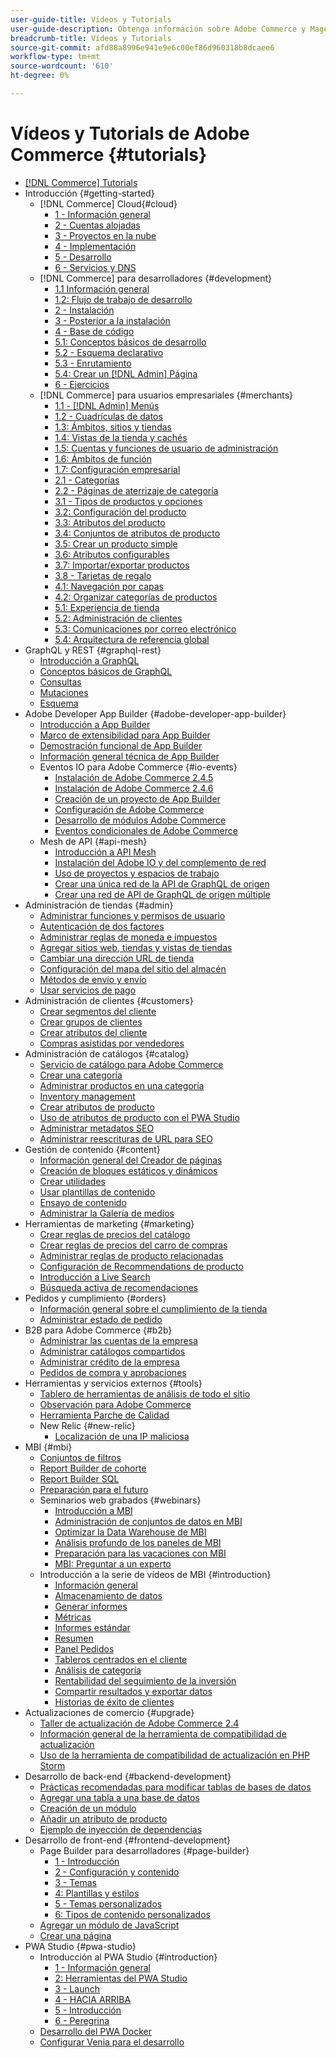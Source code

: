 ```yaml
---
user-guide-title: Vídeos y Tutorials
user-guide-description: Obtenga información sobre Adobe Commerce y Magento Open Source mediante vídeos y tutoriales.
breadcrumb-title: Vídeos y Tutorials
source-git-commit: afd88a8996e941e9e6c00ef86d960318b8dcaee6
workflow-type: tm+mt
source-wordcount: '610'
ht-degree: 0%

---
```



# Vídeos y Tutorials de Adobe Commerce {#tutorials}

+ [[!DNL Commerce] Tutorials](overview.md)
+ Introducción {#getting-started}
   + [!DNL Commerce] Cloud{#cloud}
      + [1 - Información general](../cloud/1-overview.md)
      + [2 - Cuentas alojadas](../cloud/2-accounts.md)
      + [3 - Proyectos en la nube](../cloud/3-projects.md)
      + [4 - Implementación](../cloud/4-deployment.md)
      + [5 - Desarrollo](../cloud/5-dev-config.md)
      + [6 - Servicios y DNS](../cloud/6-launch.md)
   + [!DNL Commerce] para desarrolladores {#development}
      + [1.1 Información general](../backend-development/backend-1-1-overview.md)
      + [1.2: Flujo de trabajo de desarrollo](../backend-development/backend-1-2-workflow.md)
      + [2 - Instalación](../backend-development/backend-2-install.md)
      + [3 - Posterior a la instalación](../backend-development/backend-3-post-install.md)
      + [4 - Base de código](../backend-development/backend-4-code-base.md)
      + [5.1: Conceptos básicos de desarrollo](../backend-development/backend-5-1-dev-basics.md)
      + [5.2 - Esquema declarativo](../backend-development/backend-5-2-declarative-schema.md)
      + [5.3 - Enrutamiento](../backend-development/backend-5-3-routing.md)
      + [5.4: Crear un [!DNL Admin] Página](../backend-development/backend-5-4-admin-page.md)
      + [6 - Ejercicios](../backend-development/backend-6-practice.md)
   + [!DNL Commerce] para usuarios empresariales {#merchants}
      + [1.1 - [!DNL Admin] Menús](../site-management/introduction/1-1-menus.md)
      + [1.2 - Cuadrículas de datos](../site-management/introduction/1-2-data-grids.md)
      + [1.3: Ámbitos, sitios y tiendas](../site-management/introduction/1-3-apps-scopes-sites-stores.md)
      + [1.4: Vistas de la tienda y cachés](../site-management/introduction/1-4-store-views-cache.md)
      + [1.5: Cuentas y funciones de usuario de administración](../site-management/introduction/1-5-users-roles.md)
      + [1.6: Ámbitos de función](../site-management/introduction/1-6-role-scopes.md)
      + [1.7: Configuración empresarial](../site-management/introduction/1-7-business-settings.md)
      + [2.1 - Categorías](../site-management/introduction/2-1-categories.md)
      + [2.2 - Páginas de aterrizaje de categoría](../site-management/introduction/2-2-category-landing-page.md)
      + [3.1 - Tipos de productos y opciones](../site-management/introduction/3-1-product-types-options.md)
      + [3.2: Configuración del producto](../site-management/introduction/3-2-product-settings.md)
      + [3.3: Atributos del producto](../site-management/introduction/3-3-product-attributes.md)
      + [3.4: Conjuntos de atributos de producto](../site-management/introduction/3-4-product-attribute-sets.md)
      + [3.5: Crear un producto simple](../site-management/introduction/3-5-create-simple-product.md)
      + [3.6: Atributos configurables](../site-management/introduction/3-6-configurable-attributes.md)
      + [3.7: Importar/exportar productos](../site-management/introduction/3-7-import-export-products.md)
      + [3.8 - Tarjetas de regalo](../site-management/introduction/3-8-gift-cards.md)
      + [4.1: Navegación por capas](../site-management/introduction/4-1-layered-navigation.md)
      + [4.2: Organizar categorías de productos](../site-management/introduction/4-2-arrange-product-categories.md)
      + [5.1: Experiencia de tienda](../site-management/introduction/5-1-storefront-experience.md)
      + [5.2: Administración de clientes](../site-management/introduction/5-2-customer-management.md)
      + [5.3: Comunicaciones por correo electrónico](../site-management/introduction/5-3-store-communications.md)
      + [5.4: Arquitectura de referencia global](https://experienceleague.adobe.com/docs/commerce-operations/implementation-playbook/architecture/global-reference.html)
+ GraphQL y REST {#graphql-rest}
   + [Introducción a GraphQL](../graphql-rest/getting-started-graphql.md)
   + [Conceptos básicos de GraphQL](../graphql-rest/intro-graphql.md)
   + [Consultas](../graphql-rest/graphql-queries.md)
   + [Mutaciones](../graphql-rest/graphql-mutations.md)
   + [Esquema](../graphql-rest/graphql-schema.md)
+ Adobe Developer App Builder {#adobe-developer-app-builder}
   + [Introducción a App Builder](../app-builder/introduction-to-app-builder.md)
   + [Marco de extensibilidad para App Builder](../app-builder/extensibility-framework-commerce-eventing.md)
   + [Demostración funcional de App Builder](../app-builder/app-builder-functional-demonstration.md)
   + [Información general técnica de App Builder](../app-builder/app-builder-technical-overview.md)
   + Eventos IO para Adobe Commerce {#io-events}
      + [Instalación de Adobe Commerce 2.4.5](../io-events/2-4-5-installation.md)
      + [Instalación de Adobe Commerce 2.4.6](../io-events/2-4-6-installation.md)
      + [Creación de un proyecto de App Builder](../io-events/create-app-builder-project.md)
      + [Configuración de Adobe Commerce](../io-events/configure-commerce.md)
      + [Desarrollo de módulos Adobe Commerce](../io-events/commerce-module-development.md)
      + [Eventos condicionales de Adobe Commerce](../io-events/conditional-events.md)
   + Mesh de API {#api-mesh}
      + [Introducción a API Mesh](../api-mesh/getting-started-api-mesh.md)
      + [Instalación del Adobe IO y del complemento de red](../api-mesh/installing-aio-mesh-plugin.md)
      + [Uso de proyectos y espacios de trabajo](../api-mesh/aio-projects-workspaces.md)
      + [Crear una única red de la API de GraphQL de origen](../api-mesh/graphql-single-source.md)
      + [Crear una red de API de GraphQL de origen múltiple](../api-mesh/graphql-multiple-source.md)
+ Administración de tiendas {#admin}
   + [Administrar funciones y permisos de usuario](../site-management/users-roles-permissions.md)
   + [Autenticación de dos factores](../site-management/two-factor-authentication.md)
   + [Administrar reglas de moneda e impuestos](../site-management/currency-tax-rules.md)
   + [Agregar sitios web, tiendas y vistas de tiendas](../site-management/add-websites-stores-views.md)
   + [Cambiar una dirección URL de tienda](../site-management/change-store-url.md)
   + [Configuración del mapa del sitio del almacén](../site-management/site-map-setup.md)
   + [Métodos de envío y envío](../site-management/shipping-delivery.md)
   + [Usar servicios de pago](../site-management/payment-services.md)
+ Administración de clientes {#customers}
   + [Crear segmentos del cliente](../site-management/customer-segments.md)
   + [Crear grupos de clientes](../site-management/customer-groups.md)
   + [Crear atributos del cliente](../site-management/customer-attributes.md)
   + [Compras asistidas por vendedores](../site-management/seller-assisted-shopping.md)
+ Administración de catálogos {#catalog}
   + [Servicio de catálogo para Adobe Commerce](../site-management/catalog-service.md)
   + [Crear una categoría](../site-management/category-create.md)
   + [Administrar productos en una categoría](../site-management/category-products.md)
   + [Inventory management](../site-management/inventory-management.md)
   + [Crear atributos de producto](../site-management/product-attributes-create.md)
   + [Uso de atributos de producto con el PWA Studio](../site-management/product-attributes-pwa.md)
   + [Administrar metadatos SEO](../site-management/seo-metadata.md)
   + [Administrar reescrituras de URL para SEO](../site-management/seo-url-rewrites.md)
+ Gestión de contenido {#content}
   + [Información general del Creador de páginas](../site-management/page-builder-overview.md)
   + [Creación de bloques estáticos y dinámicos](../site-management/static-dynamic-blocks.md)
   + [Crear utilidades](../site-management/widgets.md)
   + [Usar plantillas de contenido](../site-management/content-templates.md)
   + [Ensayo de contenido](../site-management/content-staging.md)
   + [Administrar la Galería de medios](../site-management/media-gallery.md)
+ Herramientas de marketing {#marketing}
   + [Crear reglas de precios del catálogo](../site-management/catalog-price-rules.md)
   + [Crear reglas de precios del carro de compras](../site-management/cart-price-rules.md)
   + [Administrar reglas de producto relacionadas](../site-management/related-product-rules.md)
   + [Configuración de Recommendations de producto](../site-management/product-recommendations.md)
   + [Introducción a Live Search](../site-management/live-search.md)
   + [Búsqueda activa de recomendaciones](../site-management/live-search-recommendations.md)
+ Pedidos y cumplimiento {#orders}
   + [Información general sobre el cumplimiento de la tienda](../site-management/store-fulfillment.md)
   + [Administrar estado de pedido](../site-management/order-status.md)
+ B2B para Adobe Commerce {#b2b}
   + [Administrar las cuentas de la empresa](../b2b/company-accounts.md)
   + [Administrar catálogos compartidos](../b2b/shared-catalogs.md)
   + [Administrar crédito de la empresa](../b2b/company-credit.md)
   + [Pedidos de compra y aprobaciones](../b2b/purchase-orders.md)
+ Herramientas y servicios externos {#tools}
   + [Tablero de herramientas de análisis de todo el sitio](../tools/site-wide-analysis-tool.md)
   + [Observación para Adobe Commerce](../tools/observation-tool.md)
   + [Herramienta Parche de Calidad](../tools/quality-patch-tool.md)
   + New Relic {#new-relic}
      + [Localización de una IP maliciosa](../new-relic/malicious-ip.md)
+ MBI {#mbi}
   + [Conjuntos de filtros](../business-intelligence/filter-sets.md)
   + [Report Builder de cohorte](../business-intelligence/cohort-report-builder.md)
   + [Report Builder SQL](../business-intelligence/sql-report-builder.md)
   + [Preparación para el futuro](../business-intelligence/prepare-for-future.md)
   + Seminarios web grabados {#webinars}
      + [Introducción a MBI](https://experienceleague.adobe.com/docs/commerce-events/events/mbi/2021/getting-started.html)
      + [Administración de conjuntos de datos en MBI](https://experienceleague.adobe.com/docs/commerce-events/events/mbi/2022/manage-data-sets.html)
      + [Optimizar la Data Warehouse de MBI](https://experienceleague.adobe.com/docs/commerce-events/events/mbi/2021/optimize-data-warehouse.html)
      + [Análisis profundo de los paneles de MBI](https://experienceleague.adobe.com/docs/commerce-events/events/mbi/2021/dashboards-deep-dive.html)
      + [Preparación para las vacaciones con MBI](https://experienceleague.adobe.com/docs/commerce-events/events/mbi/2021/holiday-readiness.html)
      + [MBI: Preguntar a un experto](https://experienceleague.adobe.com/docs/commerce-events/events/mbi/2021/ask-expert.html)
   + Introducción a la serie de vídeos de MBI {#introduction}
      + [Información general](../business-intelligence/1-overview.md)
      + [Almacenamiento de datos](../business-intelligence/2-data-warehousing.md)
      + [Generar informes](../business-intelligence/3-build-reports.md)
      + [Métricas](../business-intelligence/4-metrics.md)
      + [Informes estándar](../business-intelligence/5-standard-reports.md)
      + [Resumen](../business-intelligence/6-executive-summary-dashboard.md)
      + [Panel Pedidos](../business-intelligence/7-orders-dashboard.md)
      + [Tableros centrados en el cliente](../business-intelligence/8-customer-focused-dashboards.md)
      + [Análisis de categoría](../business-intelligence/9-category-analysis.md)
      + [Rentabilidad del seguimiento de la inversión](../business-intelligence/10-roi-tracking.md)
      + [Compartir resultados y exportar datos](../business-intelligence/11-share-results-export-data.md)
      + [Historias de éxito de clientes](../business-intelligence/12-customer-success.md)
+ Actualizaciones de comercio {#upgrade}
   + [Taller de actualización de Adobe Commerce 2.4](../upgrade/2.4-upgrade-workshop.md)
   + [Información general de la herramienta de compatibilidad de actualización](../upgrade/upgrade-compatibility-tool-overview.md)
   + [Uso de la herramienta de compatibilidad de actualización en PHP Storm](../upgrade/uct-phpstorm.md)
+ Desarrollo de back-end {#backend-development}
   + [Prácticas recomendadas para modificar tablas de bases de datos](https://experienceleague.adobe.com/docs/commerce-operations/implementation-playbook/best-practices/development/modifying-core-and-third-party-tables.html)
   + [Agregar una tabla a una base de datos](../backend-development/new-db-table.md)
   + [Creación de un módulo](../backend-development/create-module.md)
   + [Añadir un atributo de producto](../backend-development/add-product-attribute.md)
   + [Ejemplo de inyección de dependencias](../backend-development/dependency-injection.md)
+ Desarrollo de front-end {#frontend-development}
   + Page Builder para desarrolladores {#page-builder}
      + [1 - Introducción](../frontend-development/page-builder/1-intro-case-studies.md)
      + [2 - Configuración y contenido](../frontend-development/page-builder/2-config-create-content.md)
      + [3 - Temas](../frontend-development/page-builder/3-themes.md)
      + [4: Plantillas y estilos](../frontend-development/page-builder/4-admin-templates-apply-styles.md)
      + [5 - Temas personalizados](../frontend-development/page-builder/5-customize-theme.md)
      + [6: Tipos de contenido personalizados](../frontend-development/page-builder/6-custom-content-types.md)
   + [Agregar un módulo de JavaScript](../frontend-development/add-javascript-module.md)
   + [Crear una página](../frontend-development/create-page.md)
+ PWA Studio {#pwa-studio}
   + Introducción al PWA Studio {#introduction}
      + [1 - Información general](../pwa/introduction/1-overview.md)
      + [2: Herramientas del PWA Studio](../pwa/introduction/2-pwa-studio-tools.md)
      + [3 - Launch](../pwa/introduction/3-launch.md)
      + [4 - HACIA ARRIBA](../pwa/introduction/4-upward.md)
      + [5 - Introducción](../pwa/introduction/5-getting-started.md)
      + [6 - Peregrina](../pwa/introduction/6-peregrine.md)
   + [Desarrollo del PWA Docker](../pwa/pwa-docker-development.md)
   + [Configurar Venia para el desarrollo](../pwa/set-up-venia-for-dev.md)
